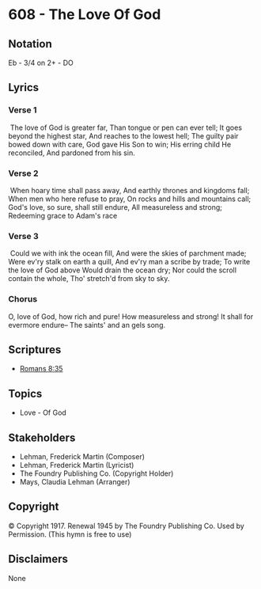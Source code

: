 # 608 - The Love Of God

## Notation

Eb - 3/4 on 2+ - DO

## Lyrics

### Verse 1

 The love of God is greater far, Than tongue or pen can ever tell; It goes beyond the highest star, And reaches to the lowest hell; The guilty pair bowed down with care, God gave His Son to win; His erring child He reconciled, And pardoned from his sin. 

### Verse 2

 When hoary time shall pass away, And earthly thrones and kingdoms fall; When men who here refuse to pray, On rocks and hills and mountains call; God's love, so sure, shall still endure, All measureless and strong; Redeeming grace to Adam's race 

### Verse 3

 Could we with ink the ocean fill, And were the skies of parchment made; Were ev'ry stalk on earth a quill, And ev'ry man a scribe by trade; To write the love of God above Would drain the ocean dry; Nor could the scroll contain the whole, Tho' stretch'd from sky to sky. 

### Chorus

O, love of God, how rich and pure! How measureless and strong! It shall for evermore endure– The saints' and an gels song.


## Scriptures

- [Romans 8:35](https://www.biblegateway.com/passage/?search=Romans%208%3A35)

## Topics

- Love - Of God

## Stakeholders

- Lehman, Frederick Martin (Composer)
- Lehman, Frederick Martin (Lyricist)
- The Foundry Publishing Co. (Copyright Holder)
- Mays, Claudia Lehman (Arranger)

## Copyright

© Copyright 1917. Renewal 1945 by The Foundry Publishing Co. Used by Permission.
(This hymn is free to use)

## Disclaimers

None

